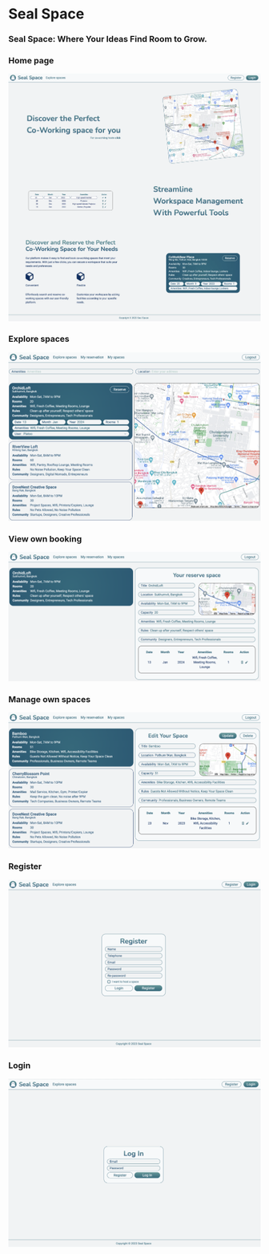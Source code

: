 # Seal Space

### Seal Space: Where Your Ideas Find Room to Grow.

### Home page

  <img src="screen/home.png">

### Explore spaces

  <img src="screen/explore.png">

### View own booking

  <img src="screen/my_reservation.png">

### Manage own spaces

  <img src="screen/my_spaces.png">
  
### Register
  <img src="screen/register.png">

### Login

  <img src="screen/login.png">

